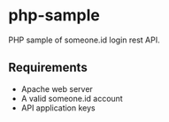 # php-sample 
PHP sample of someone.id login rest API. 


## Requirements
* Apache web server 
* A valid someone.id account
* API application keys

